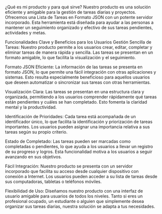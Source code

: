 ¿Qué es mi producto y para qué sirve?
Nuestro producto es una solución eficiente y amigable para la gestión de tareas diarias y proyectos. Ofrecemos una Lista de Tareas en Formato JSON con un potente servidor incorporado. Esta herramienta está diseñada para ayudar a las personas a mantener un seguimiento organizado y efectivo de sus tareas pendientes, actividades y metas.

Funcionalidades Clave y Beneficios para los Usuarios
Gestión Sencilla de Tareas: Nuestro producto permite a los usuarios crear, editar, completar y eliminar tareas de manera rápida y sencilla. Las tareas se presentan en un formato amigable, lo que facilita la visualización y el seguimiento.

Formato JSON Eficiente: La información de las tareas se presenta en formato JSON, lo que permite una fácil integración con otras aplicaciones y sistemas. Esto resulta especialmente beneficioso para aquellos usuarios que deseen automatizar o sincronizar sus tareas con otras herramientas.

Visualización Clara: Las tareas se presentan en una estructura clara y organizada, permitiendo a los usuarios comprender rápidamente qué tareas están pendientes y cuáles se han completado. Esto fomenta la claridad mental y la productividad.

Identificación de Prioridades: Cada tarea está acompañada de un identificador único, lo que facilita la identificación y priorización de tareas importantes. Los usuarios pueden asignar una importancia relativa a sus tareas según su propio criterio.

Estado de Completado: Las tareas pueden ser marcadas como completadas o pendientes, lo que ayuda a los usuarios a llevar un registro de su progreso y logros. Esta funcionalidad motiva a los usuarios a seguir avanzando en sus objetivos.

Fácil Integración: Nuestro producto se presenta con un servidor incorporado que facilita su acceso desde cualquier dispositivo con conexión a Internet. Los usuarios pueden acceder a su lista de tareas desde sus computadoras, tabletas o teléfonos móviles.

Flexibilidad de Uso: Diseñamos nuestro producto con una interfaz de usuario amigable para usuarios de todos los niveles. Tanto si eres un profesional ocupado, un estudiante o alguien que simplemente desea organizar sus tareas diarias, nuestra solución se adapta a tus necesidades.
